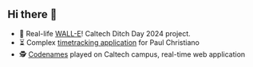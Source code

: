 ## Hi there 👋

- 🤖 Real-life [WALL-E](https://github.com/akrivka/WALL-E)! Caltech Ditch Day 2024 project.
- ⏳ Complex [timetracking application](https://github.com/akrivka/timetracking) for Paul Christiano
- 🕵️ [Codenames](https://github.com/akrivka/codenames) played on Caltech campus, real-time web application

<!--
**akrivka/akrivka** is a ✨ _special_ ✨ repository because its `README.md` (this file) appears on your GitHub profile.

Here are some ideas to get you started:

- 🔭 I’m currently working on ...
- 🌱 I’m currently learning ...
- 👯 I’m looking to collaborate on ...
- 🤔 I’m looking for help with ...
- 💬 Ask me about ...
- 📫 How to reach me: ...
- 😄 Pronouns: ...
- ⚡ Fun fact: ...
-->
